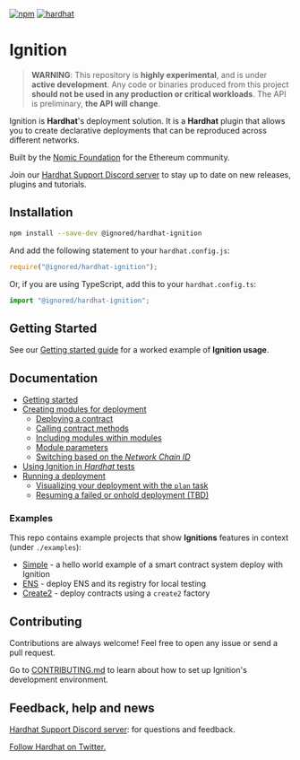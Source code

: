 [![npm](https://img.shields.io/npm/v/@ignored/hardhat-ignition.svg)](https://www.npmjs.com/package/@ignored/hardhat-ignition) [![hardhat](https://hardhat.org/buidler-plugin-badge.svg?1)](https://hardhat.org)

# Ignition

> **WARNING**: This repository is **highly experimental**, and is under **active development**. Any code or binaries produced from this project **should not be used in any production or critical workloads**. The API is preliminary, **the API will change**.

Ignition is **Hardhat**'s deployment solution. It is a **Hardhat** plugin that allows you to create declarative deployments that can be reproduced across different networks.

Built by the [Nomic Foundation](https://nomic.foundation/) for the Ethereum community.

Join our [Hardhat Support Discord server](https://hardhat.org/discord) to stay up to date on new releases, plugins and tutorials.

## Installation

```bash
npm install --save-dev @ignored/hardhat-ignition
```

And add the following statement to your `hardhat.config.js`:

```js
require("@ignored/hardhat-ignition");
```

Or, if you are using TypeScript, add this to your `hardhat.config.ts`:

```js
import "@ignored/hardhat-ignition";
```

## Getting Started

See our [Getting started guide](./docs/getting-started-guide.md) for a worked example of **Ignition usage**.

## Documentation

- [Getting started](./docs/getting-started-guide.md)
- [Creating modules for deployment](./docs/creating-modules-for-deployment.md)
  - [Deploying a contract](./docs/creating-modules-for-deployment.md#deploying-a-contract)
  - [Calling contract methods](./docs/creating-modules-for-deployment.md#calling-contract-methods)
  - [Including modules within modules](./docs/creating-modules-for-deployment.md#modules-within-modules)
  - [Module parameters](./docs/creating-modules-for-deployment.md#module-parameters)
  - [Switching based on the _Network Chain ID_](./docs/creating-modules-for-deployment.md#switching-based-on-the-network-chain-id)
- [Using Ignition in _Hardhat_ tests](./docs/testing-with-hardhat.md)
- [Running a deployment](./docs/running-a-deployment.md)
  - [Visualizing your deployment with the `plan` task](./docs/running-a-deployment.md#visualizing-your-deployment-with-the-plan-task)
  - [Resuming a failed or onhold deployment (TBD)](./docs/running-a-deployment.md#resuming-a-failed-or-onhold-deployment-tbd)

### Examples

This repo contains example projects that show **Ignitions** features in context (under `./examples`):

- [Simple](./examples/simple/README.md) - a hello world example of a smart contract system deploy with Ignition
- [ENS](./examples/ens/README.md) - deploy ENS and its registry for local testing
- [Create2](./examples/create2/README.md) - deploy contracts using a `create2` factory

## Contributing

Contributions are always welcome! Feel free to open any issue or send a pull request.

Go to [CONTRIBUTING.md](./CONTRIBUTING.md) to learn about how to set up Ignition's development environment.

## Feedback, help and news

[Hardhat Support Discord server](https://hardhat.org/discord): for questions and feedback.

[Follow Hardhat on Twitter.](https://twitter.com/HardhatHQ)
